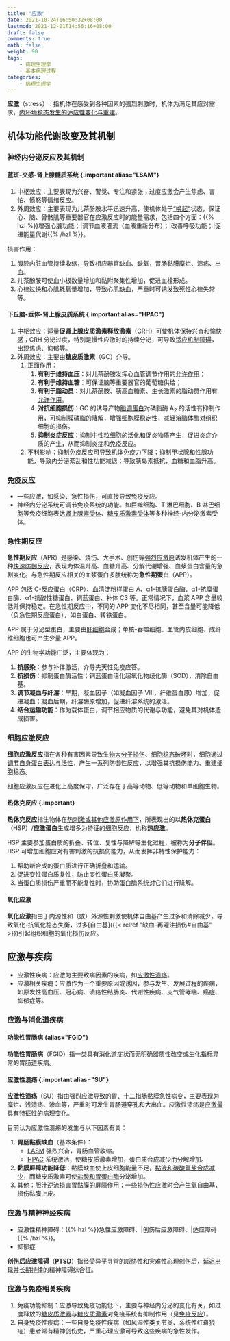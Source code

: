 ```yaml
---
title: "应激"
date: 2021-10-24T16:50:32+08:00
lastmod: 2021-12-01T14:56:16+08:00
draft: false
comments: true
math: false
weight: 90
tags:
    - 病理生理学
    - 基本病理过程
categories:
    - 病理生理学
---
```


**应激**（stress）
: 指机体在感受到各种因素的强烈刺激时，机体为满足其应对需求，<ins>内环境稳态发生的适应性变化与重建</ins>。

<!--more-->

## 机体功能代谢改变及其机制

### 神经内分泌反应及其机制

#### 蓝斑-交感-肾上腺髓质系统 {.important alias="LSAM"}

1. 中枢效应：主要表现为兴奋、警觉、专注和紧张；过度应激会产生焦虑、害怕、愤怒等情绪反应。
2. 外周效应：主要表现为儿茶酚胺水平迅速升高，使机体处于<ins>“唤起”</ins>状态，保证心、脑、骨骼肌等重要器官在应激反应时的能量需求，包括四个方面：{{% hzl %}}增强心脏功能；|调节血液灌流（血液重新分布）；|改善呼吸功能；|促进能量代谢{{% /hzl %}}。

损害作用：
1. 腹腔内脏血管持续收缩，导致相应器官缺血、缺氧，胃肠黏膜糜烂、溃疡、出血。
2. 儿茶酚胺可使血小板数量增加和黏附聚集性增加，促进血栓形成。
3. 心律过快和心肌耗氧量增加，导致心肌缺血，严重时可诱发致死性心律失常等。

#### 下丘脑-垂体-肾上腺皮质系统 {.important alias="HPAC"}

1. 中枢效应：适量**促肾上腺皮质激素释放激素**（CRH）可使机体<ins>保持兴奋和愉快感</ins>；CRH 分泌过度，特别是慢性应激时的持续分泌，可导致<ins>适应机制障碍</ins>，出现焦虑、抑郁等。
2. 外周效应：主要由**糖皮质激素**（GC）介导。
    1. 正面作用：
        1. **有利于维持血压**：对儿茶酚胺发挥心血管调节作用的<ins>允许作用</ins>；
        2. **有利于维持血糖**：可保证脑等重要器官的葡萄糖供给；
        3. **有利于脂动员**：对儿茶酚胺、胰高血糖素、生长激素的脂动员作用有<ins>允许作用</ins>。
        4. **对抗细胞损伤**：GC 的诱导产物<ins>脂调蛋白</ins>对磷脂酶 A<sub>2</sub> 的活性有抑制作用，可抑制膜磷脂的降解，增强细胞膜稳定性，减轻溶酶体酶对组织细胞的损伤。
        5. **抑制炎症反应**：抑制中性粒细胞的活化和促炎物质产生，促进炎症介质的产生，从而抑制炎症和免疫反应。
    2. 不利影响：抑制免疫反应可导致机体免疫力下降；抑制甲状腺和性腺功能，导致内分泌紊乱和性功能减退；导致胰岛素抵抗，血糖和血脂升高。

### 免疫反应

- 一些应激，如感染、急性损伤，可直接导致免疫反应。
- 神经内分泌系统可调节免疫系统的功能。如巨噬细胞、T 淋巴细胞、B 淋巴细胞等免疫细胞表达<ins>肾上腺素受体</ins>、<ins>糖皮质激素受体</ins>等多种神经-内分泌激素受体。

### 急性期反应

**急性期反应**（APR）是感染、烧伤、大手术、创伤等<ins>强烈应激原</ins>诱发机体产生的一种<ins>快速防御反应</ins>，表现为体温升高、血糖升高、分解代谢增强、血浆蛋白含量的急剧变化。与急性期反应相关的血浆蛋白多肽统称为**急性期蛋白**（APP）。

APP 包括 C-反应蛋白（CRP）、血清淀粉样蛋白 A、α1-抗胰蛋白酶、α1-抗糜蛋白酶、α1-抗酸性糖蛋白、铜蓝蛋白、补体 C3 等。正常情况下，血浆 APP 含量较低并保持稳定。在急性期反应中，不同的 APP 变化不尽相同，甚至含量可能降低（负急性期反应蛋白），如白蛋白、转铁蛋白。

APP 属于分泌型蛋白，主要由<ins>肝细胞</ins>合成；单核-吞噬细胞、血管内皮细胞、成纤维细胞也可产生少量 APP。

APP 的生物学功能广泛，主要体现为：

1. **抗感染**：参与补体激活，介导先天性免疫应答。
2. **抗损伤**：抑制蛋白酶活性；铜蓝蛋白活化超氧化物歧化酶（SOD），清除自由基。
3. **调节凝血与纤溶**：早期，凝血因子（如凝血因子 Ⅷ，纤维蛋白原）增加，促进凝血；凝血后期，纤溶酶原增加，促进纤溶系统的激活。
4. **结合运输功能**：作为载体蛋白，调节相应物质的代谢与功能，避免其对机体造成损害。

### 细胞应激反应

**细胞应激反应**指在各种有害因素导致<ins>生物大分子损伤</ins>、<ins>细胞稳态破坏</ins>时，细胞通过<ins>调节自身蛋白表达与活性</ins>，产生一系列防御性反应，以增强其抗损伤能力、重建细胞稳态。

细胞应激反应在进化上高度保守，广泛存在于高等动物、低等动物和单细胞生物。

#### 热休克反应 {.important}

**热休克反应**指生物体在<ins>热刺激或其他应激原作用下</ins>，所表现出的以**热休克蛋白**（HSP）/**应激蛋白**生成增多为特征的细胞反应，也称**热应激**。

HSP 主要参加蛋白质的折叠、转位、复性与降解等生化过程，被称为**分子伴侣**。HSP 可增加细胞应对有害刺激的抗损伤能力，从而发挥非特性保护能力：

1. 帮助新合成的蛋白质进行正确折叠和运输。
2. 促进变性蛋白质复性，防止变性蛋白质凝聚。
3. 当蛋白质损伤严重而不能复性时，协助蛋白酶系统对它们进行降解。

#### 氧化应激

**氧化应激**指由于内源性和（或）外源性刺激使机体自由基产生过多和清除减少，导致氧化-抗氧化稳态失衡，过多[自由基]({{< relref "缺血-再灌注损伤#自由基" >}})引起组织细胞的氧化损伤反应。

## 应激与疾病

- 应激性疾病：应激为主要致病因素的疾病，如[应激性溃疡](#应激性溃疡)。
- 应激相关疾病：应激作为一个重要原因或诱因，参与发生、发展过程的疾病，如原发性高血压、冠心病、溃疡性结肠炎、代谢性疾病、支气管哮喘、癌症、抑郁症等。

### 应激与消化道疾病

#### 功能性胃肠病 {alias="FGID"}

**功能性胃肠病**（FGID）指一类具有消化道症状而无明确器质性改变或生化指标异常的胃肠道疾病。

#### 应激性溃疡 {.important alias="SU"}

**应激性溃疡**（SU）指由强烈应激导致的<ins>胃、十二指肠黏膜</ins>急性病变，主要表现为糜烂、浅溃疡、渗血等，严重时可发生胃肠道穿孔和大出血。应激性溃疡是<ins>应激最具有特征性的病理变化</ins>。

目前认为应激性溃疡的发生与以下因素有关：

1. **胃肠黏膜缺血**（基本条件）：
    - [LASM](#蓝斑-交感-肾上腺髓质系统) 强烈兴奋，胃肠血管收缩。
    - [HPAC](#下丘脑-垂体-肾上腺皮质系统) 系统激活，使糖皮质激素增加，蛋白质合成减少而分解增加。
2. **黏膜屏障功能降低**：黏膜缺血使上皮细胞能量不足，<ins>黏液和碳酸氢盐合成减少</ins>，而糖皮质激素可使<ins>盐酸和胃蛋白酶</ins>分泌增加。
3. 其他：胆汁逆流损害胃黏膜的屏障作用；一些损伤性应激时会产生氧自由基，损伤黏膜上皮。

### 应激与精神神经疾病

- 应激性精神障碍：{{% hzl %}}急性应激障碍、|创伤后应激障碍、|适应障碍{{% /hzl %}}。
- 抑郁症

**创伤后应激障碍**（**PTSD**）指经受异乎寻常的威胁性和灾难性心理创伤后，<ins>延迟出现并长期持续</ins>的精神障碍综合征。

### 应激与免疫相关疾病

1. 免疫功能抑制：应激导致免疫功能低下，主要与神经内分泌的变化有关，如过度释放的<ins>糖皮质激素</ins>与<ins>糖皮质激素</ins>对免疫系统有抑制作用（见[免疫反应](#免疫反应)）。
2. 自身免疫性疾病：一些自身免疫性疾病（如风湿性类关节炎、系统性红斑狼疮）患者常有精神创伤史，严重心理应激可导致这些疾病的急性发作。
